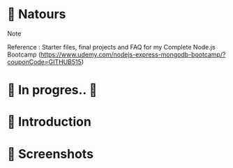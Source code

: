 # 💯 Natours

> [!NOTE]
> Reference : Starter files, final projects and FAQ for my Complete Node.js Bootcamp (https://www.udemy.com/nodejs-express-mongodb-bootcamp/?couponCode=GITHUB515)

# 🚧 In progres.. 🚧

# 📖 Introduction

<!--

> [!NOTE]
> If Window, run "npm i -g win-node-env" to recognize "NODE_ENV" command in Window OS
> Setting up ESLint + Prettier: run "npm i eslint prettier eslint-config-prettier eslint-plugin-prettier eslint-config-airbnb eslint-plugin-node eslint-plugin-import eslint-plugin-jsx-a11y eslint-plugin-react --save-dev"

1. Implemented event-loop and streams to learn Node.js
2. Used
    > express for framework
    > mongoose for data management
    > bcryptjs, jsonwebtoken, express-rate-limit, helmet for security
    > express-mongo-sanitize for against NoSQL query injection
    > xss-clean for agains XSS
    > morgan for logger
    > nodemailer for sending mail
    > vaidator for validation
    > dotenv for control environment
    > slugify for converting to lower case



2. Read and show data based on common template
3. Export a module for better scalability
-->

# 👀 Screenshots

<!--
![image](https://github.com/kdh4646/node-farm/assets/71913953/221908d3-d048-4bcb-adff-8206e85f9995)
-->

